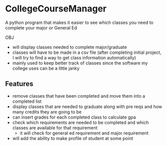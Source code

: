# CollegeCourseManager
A python program that makes it easier to see which classes you need to complete your major or General Ed

OBJ

- will display classes needed to complete major/graduate
- classes will have to be made in a csv file (after completing initial project, I will try to find a way to get class information automatically)
- mainly used to keep better track of classes since the software my college uses can be a little janky
  
## Features
  
- remove classes that have been completed and move them into a completed list
- display classes that are needed to graduate along with pre reqs and  how many credits they are going to be
- can insert grades for each completed class to calculate gpa
- check which requirements are needed to be completed and which classes are available for that requirement
  - it will check for general ed requirement and major requirement
- will add the ability to make profile of student at some point
